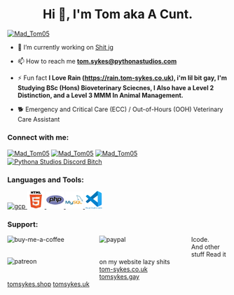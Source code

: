 <h1 align="center">Hi 👋, I'm Tom aka A Cunt.</h1>

<p align="left"> <a href="https://twitter.com/Mad_Tom05" target="blank"><img src="https://img.shields.io/twitter/follow/Mad_Tom05?logo=twitter&style=for-the-badge" alt="Mad_Tom05" /></a> </p>

- 🔭 I’m currently working on [Shit ig](https://youtube.com/Mad_TomO5)

- 📫 How to reach me **tom.sykes@pythonastudios.com**

- ⚡ Fun fact **I Love Rain (https://rain.tom-sykes.co.uk), i'm lil bit gay, I'm Studying BSc (Hons) Bioveterinary Sciecnes, I Also have a Level 2 Distinction, and a Level 3 MMM In Animal Management.**

- 🐕 Emergency and Critical Care (ECC) / Out-of-Hours (OOH) Veterinary Care Assistant

<h3 align="left">Connect with me:</h3>
<p align="left">
<a href="https://twitter.com/Mad_Tom05" target="blank"><img align="center" src="https://raw.githubusercontent.com/rahuldkjain/github-profile-readme-generator/master/src/images/icons/Social/twitter.svg" alt="Mad_Tom05" height="30" width="40" /></a>
<a href="https://instagram.com/Mad_Tom05" target="blank"><img align="center" src="https://raw.githubusercontent.com/rahuldkjain/github-profile-readme-generator/master/src/images/icons/Social/instagram.svg" alt="Mad_Tom05" height="30" width="40" /></a>
<a href="https://www.youtube.com/c/Mad_TomO5" target="blank"><img align="center" src="https://raw.githubusercontent.com/rahuldkjain/github-profile-readme-generator/master/src/images/icons/Social/youtube.svg" alt="Mad_Tom05" height="30" width="40" /></a>
<a href="https://g9.yt/psdcrd" target="blank"><img align="center" src="https://raw.githubusercontent.com/rahuldkjain/github-profile-readme-generator/master/src/images/icons/Social/discord.svg" alt="Pythona Studios Discord Bitch" height="30" width="40" /></a>
</p>

<h3 align="left">Languages and Tools:</h3>
<p align="left"> <a href="https://cloud.google.com" target="_blank" rel="noreferrer"> <img src="https://www.vectorlogo.zone/logos/google_cloud/google_cloud-icon.svg" alt="gcp" width="40" height="40"/> </a> 
<a href="https://developer.mozilla.org/en-US/docs/Glossary/HTML5" target="_blank" rel="noreferrer"> <img src="https://raw.githubusercontent.com/devicons/devicon/master/icons/html5/html5-original-wordmark.svg" alt="HTML5" width="40" height="40"/> </a> 
  <a href="https://www.php.net/" target="_blank" rel="noreferrer"> <img src="https://raw.githubusercontent.com/devicons/devicon/master/icons/php/php-original.svg" alt="PHP" width="40" height="40"/> </a> 
  <a href="https://www.mysql.com/" target="_blank" rel="noreferrer"> <img src="https://raw.githubusercontent.com/devicons/devicon/master/icons/mysql/mysql-original-wordmark.svg" alt="mysql" width="40" height="40"/> </a> 
    <a href="https://www.vscode.dev/" target="_blank" rel="noreferrer"> <img src="https://raw.githubusercontent.com/devicons/devicon/master/icons/vscode/vscode-original-wordmark.svg" alt="VSCODE" width="40" height="40"/> </a> 
   </p>

<h3 align="left">Support:</h3>
<p><a href="hhttps://www.buymeacoffee.com/PythonaStudios"> <img align="left" src="https://cdn.buymeacoffee.com/buttons/v2/default-yellow.png" height="50" width="210" alt="buy-me-a-coffee" /></a><a href="https://www.paypal.com/paypalme/pythonastudiosgb"> <img align="left" src="https://i.ibb.co/fdpj8p8/paypal-donate-button.png" height="50" width="210" alt="paypal" /></a><a href="https://www.patreon.com/PythonaStudios"> <img align="left" src="https://i.ibb.co/hZVcbq9/patreon-button.png" height="50" width="210" alt="patreon" /></a></p>

Icode.<br> 
And other stuff Read it on my website lazy shits<br> 
<a href="//tom-sykes.co.uk">tom-sykes.co.uk</a><br> 
<a href="//tomsykes.gay">tomsykes.gay</a><br> 
<a href="//tomsykes.shop">tomsykes.shop</a>
<a href="//tomsykes.uk">tomsykes.uk</a>
